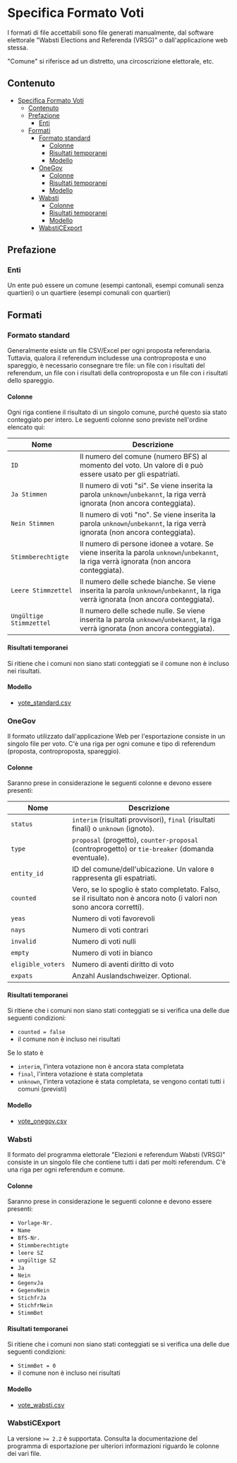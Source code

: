 # Specifica Formato Voti

I formati di file accettabili sono file generati manualmente, dal software elettorale "Wabsti Elections and Referenda (VRSG)" o dall'applicazione web stessa.

"Comune" si riferisce ad un distretto, una circoscrizione elettorale, etc.

## Contenuto

<!-- TOC START min:1 max:4 link:true asterisk:false update:true -->
- [Specifica Formato Voti](#specifica-formato-voti)
    - [Contenuto](#contenuto)
    - [Prefazione](#prefazione)
        - [Enti](#enti)
    - [Formati](#formati)
        - [Formato standard](#formato-standard)
            - [Colonne](#colonne)
            - [Risultati temporanei](#risultati-temporanei)
            - [Modello](#modello)
        - [OneGov](#onegov)
            - [Colonne](#colonne-1)
            - [Risultati temporanei](#risultati-temporanei-1)
            - [Modello](#modello-1)
        - [Wabsti](#wabsti)
            - [Colonne](#colonne-2)
            - [Risultati temporanei](#risultati-temporanei-2)
            - [Modello](#modello-2)
        - [WabstiCExport](#wabsticexport)
<!-- TOC END -->

## Prefazione

### Enti

Un ente può essere un comune (esempi cantonali, esempi comunali senza quartieri) o un quartiere (esempi comunali con quartieri)

## Formati

### Formato standard

Generalmente esiste un file CSV/Excel per ogni proposta referendaria. Tuttavia, qualora il referendum includesse una controproposta e uno spareggio, è necessario consegnare tre file: un file con i risultati del referendum, un file con i risultati della controproposta e un file con i risultati dello spareggio.

#### Colonne

Ogni riga contiene il risultato di un singolo comune, purché questo sia stato conteggiato per intero. Le seguenti colonne sono previste nell'ordine elencato qui:

Nome|Descrizione
---|---
`ID`|Il numero del comune (numero BFS) al momento del voto. Un valore di `0` può essere usato per gli espatriati.
`Ja Stimmen`|Il numero di voti "si". Se viene inserita la parola `unknown`/`unbekannt`, la riga verrà ignorata (non ancora conteggiata).
`Nein Stimmen`|Il numero di voti "no". Se viene inserita la parola `unknown`/`unbekannt`, la riga verrà ignorata (non ancora conteggiata).
`Stimmberechtigte`|Il numero di persone idonee a votare. Se viene inserita la parola `unknown`/`unbekannt`, la riga verrà ignorata (non ancora conteggiata).
`Leere Stimmzettel`|Il numero delle schede bianche. Se viene inserita la parola `unknown`/`unbekannt`, la riga verrà ignorata (non ancora conteggiata).
`Ungültige Stimmzettel`|Il numero delle schede nulle. Se viene inserita la parola `unknown`/`unbekannt`, la riga verrà ignorata (non ancora conteggiata).

#### Risultati temporanei

Si ritiene che i comuni non siano stati conteggiati se il comune non è incluso nei risultati.

#### Modello

- [vote_standard.csv](https://github.com/OneGov/onegov-cloud/blob/master/docs/api/election_day/templates/vote_standard.csv)

### OneGov

Il formato utilizzato dall'applicazione Web per l'esportazione consiste in un singolo file per voto. C'è una riga per ogni comune e tipo di referendum (proposta, controproposta, spareggio).

#### Colonne

Saranno prese in considerazione le seguenti colonne e devono essere presenti:

Nome|Descrizione
---|---
`status`|`interim` (risultati provvisori), `final` (risultati finali) o `unknown` (ignoto).
`type`|`proposal` (progetto), `counter-proposal` (controprogetto) or `tie-breaker` (domanda eventuale).
`entity_id`|ID del comune/dell'ubicazione. Un valore `0` rappresenta gli espatriati.
`counted`|Vero, se lo spoglio è stato completato. Falso, se il risultato non è ancora noto (i valori non sono ancora corretti).
`yeas`|Numero di voti favorevoli
`nays`|Numero di voti contrari
`invalid`|Numero di voti nulli
`empty`|Numero di voti in bianco
`eligible_voters`|Numero di aventi diritto di voto
`expats`|Anzahl Auslandschweizer. Optional.


#### Risultati temporanei

Si ritiene che i comuni non siano stati conteggiati se si verifica una delle due seguenti condizioni:
- `counted = false`
- il comune non è incluso nei risultati

Se lo stato è
- `interim`, l'intera votazione non è ancora stata completata
- `final`, l'intera votazione è stata completata
- `unknown`, l'intera votazione è stata completata, se vengono contati tutti i comuni (previsti)

#### Modello

- [vote_onegov.csv](https://github.com/OneGov/onegov-cloud/blob/master/docs/api/election_day/templates/vote_onegov.csv)

### Wabsti

Il formato del programma elettorale "Elezioni e referendum Wabsti (VRSG)" consiste in un singolo file che contiene tutti i dati per molti referendum. C'è una riga per ogni referendum e comune.

#### Colonne

Saranno prese in considerazione le seguenti colonne e devono essere presenti:
- `Vorlage-Nr.`
- `Name`
- `BfS-Nr.`
- `Stimmberechtigte`
- `leere SZ`
- `ungültige SZ`
- `Ja`
- `Nein`
- `GegenvJa`
- `GegenvNein`
- `StichfrJa`
- `StichfrNein`
- `StimmBet`

#### Risultati temporanei

Si ritiene che i comuni non siano stati conteggiati se si verifica una delle due seguenti condizioni:
- `StimmBet = 0`
- il comune non è incluso nei risultati

#### Modello

- [vote_wabsti.csv](https://github.com/OneGov/onegov-cloud/blob/master/docs/api/election_day/templates/vote_wabsti.csv)


### WabstiCExport

La versione `>= 2.2` è supportata. Consulta la documentazione del programma di esportazione per ulteriori informazioni riguardo le colonne dei vari file.
